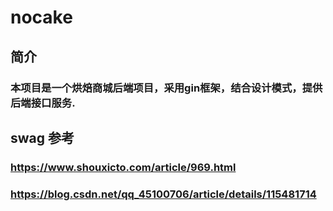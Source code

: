 # nocake
## 简介
### 本项目是一个烘焙商城后端项目，采用gin框架，结合设计模式，提供后端接口服务.
## swag 参考 

### https://www.shouxicto.com/article/969.html
### https://blog.csdn.net/qq_45100706/article/details/115481714